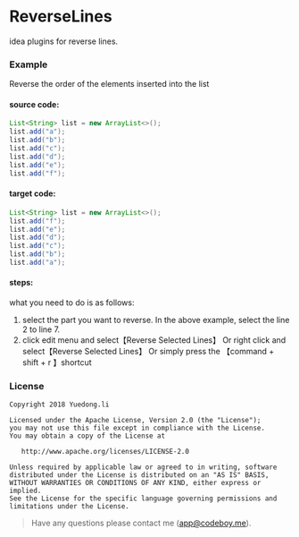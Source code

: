 # ReverseLines
idea plugins for reverse lines.

### Example

Reverse the order of the elements inserted into the list

#### source code:
```java
List<String> list = new ArrayList<>();
list.add("a");
list.add("b");
list.add("c");
list.add("d");
list.add("e");
list.add("f");
```
#### target code:
```java
List<String> list = new ArrayList<>();
list.add("f");
list.add("e");
list.add("d");
list.add("c");
list.add("b");
list.add("a");
```

#### steps: 
what you need to do is as follows:
1. select the part you want to reverse. In the above example, select the line 2 to line 7.
2. click edit menu and select【Reverse Selected Lines】 Or right click and select【Reverse Selected Lines】 Or simply press the 【command + shift + r 】shortcut


### License

```
Copyright 2018 Yuedong.li

Licensed under the Apache License, Version 2.0 (the "License");
you may not use this file except in compliance with the License.
You may obtain a copy of the License at

   http://www.apache.org/licenses/LICENSE-2.0

Unless required by applicable law or agreed to in writing, software
distributed under the License is distributed on an "AS IS" BASIS,
WITHOUT WARRANTIES OR CONDITIONS OF ANY KIND, either express or implied.
See the License for the specific language governing permissions and
limitations under the License.
```

> Have any questions please contact me (app@codeboy.me).